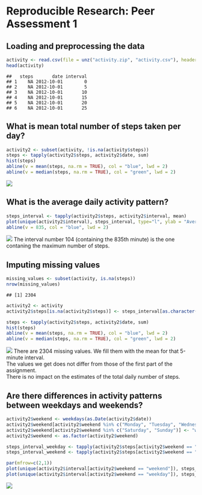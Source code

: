 # Reproducible Research: Peer Assessment 1


## Loading and preprocessing the data

```r
activity <- read.csv(file = unz("activity.zip", "activity.csv"), header = TRUE, sep = ",", quote = "\"")
head(activity)
```

```
##   steps       date interval
## 1    NA 2012-10-01        0
## 2    NA 2012-10-01        5
## 3    NA 2012-10-01       10
## 4    NA 2012-10-01       15
## 5    NA 2012-10-01       20
## 6    NA 2012-10-01       25
```



## What is mean total number of steps taken per day?

```r
activity2 <- subset(activity, !is.na(activity$steps))
steps <- tapply(activity2$steps, activity2$date, sum)
hist(steps)
abline(v = mean(steps, na.rm = TRUE), col = "blue", lwd = 2)
abline(v = median(steps, na.rm = TRUE), col = "green", lwd = 2)
```

![](PA1_template_files/figure-html/unnamed-chunk-2-1.png)<!-- -->



## What is the average daily activity pattern?

```r
steps_interval <- tapply(activity2$steps, activity2$interval, mean)
plot(unique(activity2$interval), steps_interval, type="l", ylab = "Average number of steps", xlab = "5 min intervals", main= "Average daily activity pattern")
abline(v = 835, col = "blue", lwd = 2)
```

![](PA1_template_files/figure-html/unnamed-chunk-3-1.png)<!-- -->
The interval number 104 (containing the 835th minute) is the one contaning the maximum number of steps.


## Imputing missing values

```r
missing_values <- subset(activity, is.na(steps))
nrow(missing_values)
```

```
## [1] 2304
```

```r
activity2 <- activity
activity2$steps[is.na(activity2$steps)] <- steps_interval[as.character(activity2$interval[is.na(activity2$steps)])]

steps <- tapply(activity2$steps, activity2$date, sum)
hist(steps)
abline(v = mean(steps, na.rm = TRUE), col = "blue", lwd = 2)
abline(v = median(steps, na.rm = TRUE), col = "green", lwd = 2)
```

![](PA1_template_files/figure-html/unnamed-chunk-4-1.png)<!-- -->
There are 2304 missing values.
We fill them with the mean for that 5-minute interval.     
The values we get does not differ from those of the first part of the assignment.     
There is no impact on the estimates of the total daily number of steps.

## Are there differences in activity patterns between weekdays and weekends?

```r
activity2$weekend <- weekdays(as.Date(activity2$date))
activity2$weekend[activity2$weekend %in% c("Monday", "Tuesday", "Wednesday", "Thursday", "Friday")] <- "weekday"
activity2$weekend[activity2$weekend %in% c("Saturday", "Sunday")] <- "weekend"
activity2$weekend <- as.factor(activity2$weekend)

steps_interval_weekday <- tapply(activity2$steps[activity2$weekend == "weekday"], activity2$interval[activity2$weekend == "weekday"], mean)
steps_interval_weekend <- tapply(activity2$steps[activity2$weekend == "weekend"], activity2$interval[activity2$weekend == "weekend"], mean)

par(mfrow=c(2,1))
plot(unique(activity2$interval[activity2$weekend == "weekend"]), steps_interval_weekend, type="l", ylab = "Average number of steps", xlab = "5 min intervals", main= "weekend")
plot(unique(activity2$interval[activity2$weekend == "weekday"]), steps_interval_weekday, type="l", ylab = "Average number of steps", xlab = "5 min intervals", main= "weekday")
```

![](PA1_template_files/figure-html/unnamed-chunk-5-1.png)<!-- -->

